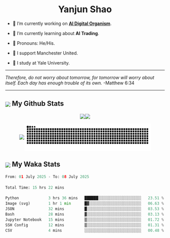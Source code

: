 

<h1 align="center">Yanjun Shao</h1>

- 🐒 I’m currently working on **[AI Digital Organism](https://github.com/genbio-ai/AIDO)**.

- 🦧 I’m currently learning about **AI Trading**.

- 🦍 Pronouns: He/His.

- 👹 I support Manchester United.

- 🐶 I study at Yale University.

---

<i> Therefore, do not worry about tomorrow, for tomorrow will worry about itself. Each day has enough trouble of its own. </i> -Matthew 6:34

---

<h2><img src="https://emojis.slackmojis.com/emojis/images/1579216111/7550/pikachu_wave.gif?1579216111" align="center" width="28" /> My Github Stats</h2>

<p align="center"><img align="center" src = "https://github-readme-stats.vercel.app/api?username=super-dainiu&show_icons=true&count_private=true&theme=tokyonight&hide=issues&line_height=30" width="400px"><img align="center" src = "https://github-readme-streak-stats.herokuapp.com/?user=super-dainiu&theme=tokyonight" width="400px"></p>

<p align="center"><img align="center" width="400px" src="https://github-readme-stats.vercel.app/api/top-langs/?username=super-dainiu&layout=compact&theme=tokyonight&hide=html,tex,jupyter%20notebook"><img align="center" width="400px" src="https://github.com/super-dainiu/super-dainiu/blob/output/github-contribution-grid-snake.svg"></p>

<h2><img src="https://emojis.slackmojis.com/emojis/images/1579216111/7550/pikachu_wave.gif?1579216111" align="center" width="28" /> My Waka Stats</h2>

<!--START_SECTION:waka-->

```python
From: 01 July 2025 - To: 08 July 2025

Total Time: 15 hrs 22 mins

Python             3 hrs 36 mins   ██████░░░░░░░░░░░░░░░░░░░   23.51 %
Image (svg)        1 hr 1 min      █▓░░░░░░░░░░░░░░░░░░░░░░░   06.63 %
JSON               32 mins         █░░░░░░░░░░░░░░░░░░░░░░░░   03.53 %
Bash               28 mins         ▓░░░░░░░░░░░░░░░░░░░░░░░░   03.13 %
Jupyter Notebook   15 mins         ▒░░░░░░░░░░░░░░░░░░░░░░░░   01.72 %
SSH Config         12 mins         ▒░░░░░░░░░░░░░░░░░░░░░░░░   01.31 %
CSV                4 mins          ░░░░░░░░░░░░░░░░░░░░░░░░░   00.48 %
```

<!--END_SECTION:waka-->
